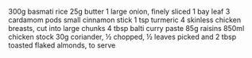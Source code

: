 300g basmati rice
25g butter
1 large onion, finely sliced
1 bay leaf
3 cardamom pods
small cinnamon stick
1 tsp turmeric
4 skinless chicken breasts, cut into large chunks
4 tbsp balti curry paste
85g raisins
850ml chicken stock
30g coriander, ½ chopped, ½ leaves picked and 2 tbsp toasted flaked almonds, to serve